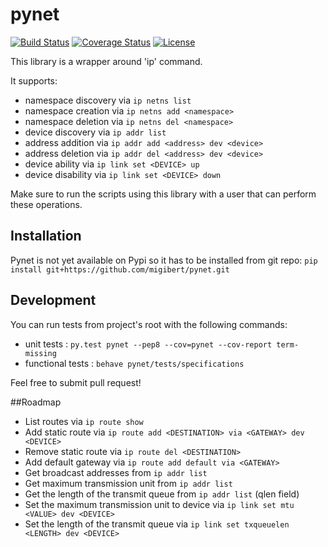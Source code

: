 # pynet
[![Build Status](https://travis-ci.org/migibert/pynet.svg?branch=master)](https://travis-ci.org/migibert/pynet)
[![Coverage Status](https://coveralls.io/repos/migibert/pynet/badge.svg?branch=master)](https://coveralls.io/github/migibert/pynet)
[![License](http://img.shields.io/:license-mit-blue.svg)](http://doge.mit-license.org)  

This library is a wrapper around 'ip' command.

It supports:
- namespace discovery via `ip netns list`
- namespace creation via `ip netns add <namespace>`
- namespace deletion via `ip netns del <namespace>`
- device discovery via `ip addr list`
- address addition via `ip addr add <address> dev <device>`
- address deletion via `ip addr del <address> dev <device>`
- device ability via `ip link set <DEVICE> up`
- device disability via `ip link set <DEVICE> down`

Make sure to run the scripts using this library with a user that can perform these operations.

## Installation
Pynet is not yet available on Pypi so it has to be installed from git repo: `pip install git+https://github.com/migibert/pynet.git`

## Development
You can run tests from project's root with the following commands:
- unit tests : ```py.test pynet --pep8 --cov=pynet --cov-report term-missing```
- functional tests : ```behave pynet/tests/specifications```

Feel free to submit pull request!

##Roadmap
- List routes via `ip route show`
- Add static route via `ip route add <DESTINATION> via <GATEWAY> dev <DEVICE>`
- Remove static route via `ip route del <DESTINATION>`
- Add default gateway via `ip route add default via <GATEWAY>`
- Get broadcast addresses from `ip addr list`
- Get maximum transmission unit from `ip addr list`
- Get the length of the transmit queue from `ip addr list` (qlen field)
- Set the maximum transmission unit to device via `ip link set mtu <VALUE> dev <DEVICE>`
- Set the length of the transmit queue via `ip link set txqueuelen <LENGTH> dev <DEVICE>`
